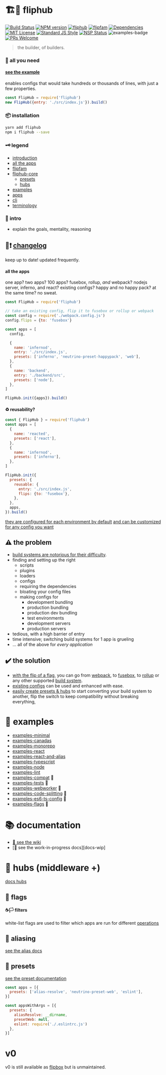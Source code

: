 [travis-image]: https://travis-ci.org/fliphub/fliphub.svg?branch=master
[travis-url]: https://travis-ci.org/fliphub/fliphub
[flipfam-image]: https://img.shields.io/badge/%F0%9F%8F%97%20%F0%9F%92%A0-flipfam-9659F7.svg
[flipfam-url]: https://www.npmjs.com/package/flipfam
[nsp-url]:https://nodesecurity.io/orgs/fliphub/projects/d37f0cc6-02ea-4f05-a8aa-3b6c1e08bd21
[nsp-image]: https://nodesecurity.io/orgs/fliphub/projects/d37f0cc6-02ea-4f05-a8aa-3b6c1e08bd21/badge

[fliphub-npm-image]: https://img.shields.io/npm/v/fliphub.svg
[fliphub-npm-url]: https://npmjs.org/package/fliphub

<!-- [![Slack][slack-image]][slack-url] -->

# 🏗💠 fliphub
[![Build Status][travis-image]][travis-url]
[![NPM version][fliphub-npm-image]][fliphub-npm-url]
[![fliphub][gitter-badge]][gitter-url]
[![flipfam][flipfam-image]][flipfam-url]
[![Dependencies][david-deps-img]][david-deps-url]
[![MIT License][license-image]][license-url]
[![Standard JS Style][standard-image]][standard-url]
[![NSP Status][nsp-image]][nsp-url]
![examples-badge](https://img.shields.io/badge/📘-examples-blue.svg?style=flat-square)
[![PRs Welcome](https://img.shields.io/badge/🌽%20PRs-welcome-EFC052.svg?style=flat-square)](http://makeapullrequest.com)

> the builder, of builders.





### 👾 all you need
#### [see the example](example-minimal)

enables configs that would take hundreds or thousands of lines, with just a few properties.


```js
const FlipHub = require('fliphub')
new FlipHub({entry: './src/index.js'}).build()
```

### 📦 installation
```bash
yarn add fliphub
npm i fliphub --save
```

<!-- legend for all the packages 0.0?
[cli][docs-cli]
-->

### 🗝️ legend
- [introduction](#-intro)
- [all the apps](#-all-the-apps)
- [flipfam][flipfam-url]
- [fliphub-core](#fliphub-core)
  - [presets](#-presets)
  - [hubs](#-hubs)
- [examples](#-examples)
- [apps](#-apps)
- [cli](#-cli)
- [terminology](#-terminology)



### 👋 intro
- explain the goals, mentality, reasoning

## 📅❗ **__[changelog][changelog]__**
keep up to date! updated frequently.

[changelog]: https://github.com/fliphub/fliphub/blob/master/docs/CHANGELOG.md

<!-- also see the [board](https://github.com/fliphub/fliphub/issues#boards?repos=82865013) -->

#### all the apps

one app? two apps? 100 apps? fusebox, rollup, _and_ webpack? nodejs server, inferno, and react? existing configs? happy and no happy pack? at the same time? no sweat.

```js
const FlipHub = require('fliphub')

// take an existing config, flip it to fusebox or rollup or webpack
const config = require('./webpack.config.js')
config.flips = {to: 'fusebox'}

const apps = [
  config,

  {
    name: 'infernod',
    entry: './src/index.js',
    presets: ['inferno', 'neutrino-preset-happypack', 'web'],
  },
  {
    name: 'backend',
    entry: './backend/src',
    presets: ['node'],
  },
]

FlipHub.init({apps}).build()
```













#### ♻️ reusability?
```js
const { FlipHub } = require('fliphub')
const apps = [
  {
    name: 'reacted',
    presets: ['react'],
  },
  {
    name: 'infernod',
    presets: ['inferno'],
  },
]

FlipHub.init({
  presets: {
    reusable: {
      entry: './src/index.js',
      flips: {to: 'fusebox'},
    },
  },
  apps,
}).build()
```

[they are configured for each environment by default][docs-presets-default]
[and can be customized for any config you want](#-flags)

## ⚠️ the problem
- [build systems are notorious for their difficulty][medium-webpack-difficulty].
- finding and setting up the right
  - scripts
  - plugins
  - loaders
  - configs
  - requiring the dependencies
  - bloating your config files
  - making configs for
    - development bundling
    - production bundling
    - production dev bundling
    - test environments
    - development servers
    - production servers
- tedious, with a high barrier of entry
- time intensive; switching build systems for 1 app is grueling
- ... all of the above for _every application_

## ✔️ the solution
- [with the flip of a flag](#-flags), you can go from [webpack][webpack-url], to [fusebox][fusebox-url], to [rollup][rollup-url] or any other supported [build system][docs-build-systems].
- [existing configs](#-examples) can be used and enhanced with ease.
- [easily create presets & hubs][docs-presets-add-your-own] to start converting your build system to another, flip the switch to keep compatibility without breaking everything,







# 📘 examples
- [examples-minimal][examples-minimal]
- [examples-canadas][examples-canadas]
- [examples-monorepo][examples-monorepo]
- [examples-react][examples-react]
- [examples-react-and-alias][examples-react-and-alias]
- [examples-typescript][examples-typescript]
- [examples-node][examples-node]
- [examples-lint][examples-lint]
- [examples-compat][examples-compat] 🚧
- [examples-tests][examples-tests] 🚧
- [examples-webworker][examples-webworker] 🚧
- [examples-code-splitting][examples-code-splitting] 🚧
- [examples-es6-ts-config][examples-es6-ts-config] 🚧
- [examples-flags][examples-flags] 🚧


# 📚 documentation

- [📖 see the wiki][wiki-url]
- [🚧 see the work-in-progress docs][docs-wip]


# 💠 hubs (middleware +)
[docs hubs][docs-hubs]


## 🚩 flags
#### ☕🏳️ filters
white-list flags are used to filter which apps are run for different [operations][wiki-url]

## 🏹 aliasing

[see the alias docs][docs-alias]


## 🍰 presets

[see the preset documentation][docs-presets]

```js
const apps = [{
  presets: ['alias-resolve', 'neutrino-preset-web', 'eslint'],
}]

const appsWithArgs = [{
  presets: {
    aliasResolve: __dirname,
    presetWeb: null,
    eslint: require('./.eslintrc.js')
  },
}]
```

<!--
# 🕳 digging deeper
## 🖇 tools
- see flipfam
-->


# v0
v0 is still available as [flipbox][flipbox-url] but is unmaintained.


[docs-build-systems]: https://github.com/fliphub/fliphub/wiki/supported-build-systems
[docs-presets-add-your-own]: https://github.com/fliphub/fliphub/wiki/presets-add-your-own
[wip-docs]: https://github.com/fliphub/fliphub/tree/master/docs
[wiki-url]: https://github.com/fliphub/fliphub/wiki
[flipbox-url]: https://www.npmjs.com/package/flipbox
[webpack-url]: https://webpack.js.org/
[rollup-url]: rollupjs.org
[fusebox-url]: fuse-box.org
[docs-presets-default]: https://github.com/fliphub/fliphub/wiki/presets-default
[examples-minimal]: https://github.com/fliphub/fliphub/tree/master/examples/minimal
[examples-compat]: https://github.com/fliphub/fliphub/tree/master/examples/compat
[examples-react]: https://github.com/fliphub/fliphub/tree/master/examples/react
[examples-react-and-alias]: https://github.com/fliphub/fliphub/tree/master/examples/react-and-alias
[examples-canadas]: https://github.com/fliphub/fliphub/tree/master/examples/canadas
[examples-lint]: https://github.com/fliphub/fliphub/tree/master/examples/lint
[examples-empty]: https://github.com/fliphub/fliphub/tree/master/examples/empty
[examples-monorepo]: https://github.com/fliphub/fliphub/tree/master/examples/monorepo
[examples-typescript]: https://github.com/fliphub/fliphub/tree/master/examples/typescript
[examples-webworker]: https://github.com/fliphub/fliphub/tree/master/examples/webworker
[examples-tests]: https://github.com/fliphub/fliphub/tree/master/examples/tests
[examples-code-splitting]: https://github.com/fliphub/fliphub/tree/master/examples/code-splitting
[examples-es6-ts-config]: https://github.com/fliphub/fliphub/tree/master/examples/es6-ts-config
[examples-node]: https://github.com/fliphub/fliphub/tree/master/examples/node
[examples-flags]: https://github.com/fliphub/fliphub/tree/master/examples/flags

[src-core-workflow]: https://github.com/fliphub/fliphub/tree/master/packages/fliphub-core/src
[src-fliphubp-hubs]: https://github.com/fliphub/fliphub/tree/master/packages/fliphub/src/hubs
[src-fliphubp-configdefaulter]: https://github.com/fliphub/fliphub/blob/master/packages/fliphub/src/hubs/ConfigDefaulter.js
[src-fliphubp-presets]: https://github.com/fliphub/fliphub/tree/master/packages/fliphub/src/presets
[src-fliphub-core]: https://github.com/fliphub/fliphub/tree/master/packages/fliphub/src/core


[docs-cli]: https://github.com/fliphub/fliphub/tree/master/docs/cli.md
[docs-cli]: https://github.com/fliphub/fliphub/tree/master/docs/cli.md
[docs-alias]: https://github.com/fliphub/fliphub/tree/master/docs/cli.md
[docs-presets]: https://github.com/fliphub/fliphub/tree/master/docs/cli.md
[docs-dependencies]: https://github.com/fliphub/fliphub/tree/master/docs/dependencies.md
[docs-debugging]: https://github.com/fliphub/fliphub/tree/master/docs/debugging.md
[docs-event-lifecycle]: https://github.com/fliphub/fliphub/tree/master/docs/event-lifecycle.md
[docs-hubs]: https://github.com/fliphub/fliphub/tree/master/docs/hubs.md
[docs-next]: https://github.com/fliphub/fliphub/tree/master/docs/next.md
[docs-operations]: https://github.com/fliphub/fliphub/tree/master/docs/operations.md
[docs-preset-sourcemaps]: https://github.com/fliphub/fliphub/tree/master/docs/preset-sourcemaps.md
[docs-preset-html]: https://github.com/fliphub/fliphub/tree/master/docs/preset-html.md
[docs-preset-default]: https://github.com/fliphub/fliphub/tree/master/docs/preset-default.md




[new-issue-url]: https://github.com/fliphub/fliplog/issues/new
[fliplog-url]: https://www.npmjs.com/package/fliplog
[flipfile-url]: https://www.npmjs.com/package/flipfile


[src-pkg-json]: https://github.com/fliphub/fliphub/tree/master/package.json
[src-params]: https://github.com/fliphub/fliphub/tree/master/src/middleware/defaults.js
[src-fusebox-middleware]: https://github.com/fliphub/fliphub/tree/master/src/middleware/builders/fusebox.js
[src-presets]: https://github.com/fliphub/fliphub/tree/master/src/middleware/presets.js
[src-defaults]: https://github.com/fliphub/fliphub/tree/master/src/middleware/defaults.js

[flow-middleware]: https://github.com/fliphub/fliphub/tree/master/flow/MiddlewareInterface
[flow-app]: https://github.com/fliphub/fliphub/tree/master/flow/MiddlewareInterface



[david-deps-img]: https://david-dm.org/fliphub/fliphub.svg
[david-deps-url]: https://david-dm.org/fliphub/fliphub

[emoji-commits]: https://github.com/aretecode/emoji-commits/
[chalk]: https://github.com/chalk/chalk

[react-refs-error]: https://facebook.github.io/react/docs/error-decoder.html?invariant=119
[shrinkwrap]: https://docs.npmjs.com/cli/shrinkwrap

[babel-setup]: https://babeljs.io/docs/setup/
[babel-module-resolver]: https://github.com/tleunen/babel-plugin-module-resolver
[babel-loader-builder]: https://github.com/aretecode/babel-loader-builder
[babel-monorepo]: [https://github.com/babel/babel/blob/master/doc/design/monorepo.md]
[babel-make]: [https://github.com/babel/babel/blob/master/Makefile]

[webpack]: https://webpack.js.org/
[webpack-alias]: https://webpack.js.org/configuration/resolve/
[webpack-root]: https://webpack.js.org/guides/migrating/#resolve-root-resolve-fallback-resolve-modulesdirectories
[medium-webpack-difficulty]: https://medium.com/@dtothefp/why-can-t-anyone-write-a-simple-webpack-tutorial-d0b075db35ed#.b57i57t24
[webpack-externals]: https://webpack.js.org/configuration/externals/#components/sidebar/sidebar.jsx

[happypack]: https://github.com/amireh/happypack
[webpack-plugin-uglify]: https://webpack.js.org/guides/migrating/#uglifyjsplugin-minimize-loaders

[fusebox]: http://fuse-box.org/
[fusebox-alias]: http://fuse-box.org/#alias
[fusebox-homedir]: http://fuse-box.org/#home-directory
[fuse-arithmetic]: http://fuse-box.org/#arithmetic-instructions

[sigh]: https://github.com/sighjs/sigh
[fly]: https://github.com/flyjs/fly
[brunch]: http://brunch.io/
[broccili]: [http://broccolijs.com/]
[gearjs]: [http://gearjs.org/]
[yeoman]: [http://yeoman.io/]
[make]: [https://github.com/mklabs/make]
[documentationjs]: [http://documentation.js.org/]
[ninjabuild]: [https://ninja-build.org/manual.html]

[meteor-scripts]: [https://github.com/meteor/meteor/tree/devel/scripts]
[facebook-gulp]: [https://github.com/facebook/react/blob/master/gulpfile.js]
[facebook-scripts]: [https://github.com/facebook/react/tree/master/scripts]
[commanderjs]: https://github.com/tj/commander.js/

[node-global]: https://nodejs.org/api/globals.html
[node-process-env]: https://nodejs.org/api/process.html#process_process_env
[node-util-format]: https://nodejs.org/api/util.html#util_util_format_format
[nodejs-tosource]: https://github.com/marcello3d/node-tosource

[yargs]: https://www.npmjs.com/package/yargs
[node-flag]: https://www.npmjs.com/package/node-flag

[standard-image]: https://img.shields.io/badge/%F0%9F%91%95%20code%20style-standard%2Bes6+-blue.svg
[standard-url]: https://github.com/aretecode/eslint-config-aretecode
[license-image]: http://img.shields.io/badge/license-MIT-blue.svg?style=flat
[license-url]: https://spdx.org/licenses/MIT

[slack-url]: https://now-examples-slackin-mquyzyrecx.now.sh/
[slack-image]: https://now-examples-slackin-mquyzyrecx.now.sh/badge.svg

[com-avoid-symlinks]: @TODO
[com-massive-package-sizes]: @TODO
[gitter-badge]: https://img.shields.io/gitter/room/fliphub/pink.svg
[gitter-url]: https://gitter.im/fliphub/Lobby
